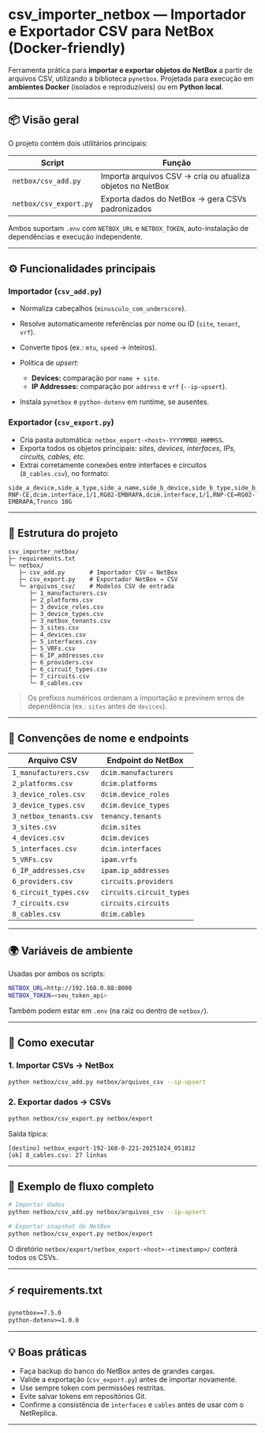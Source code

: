 
# csv_importer_netbox — Importador e Exportador CSV para NetBox (Docker-friendly)

Ferramenta prática para **importar e exportar objetos do NetBox** a partir de arquivos CSV, utilizando a biblioteca `pynetbox`.
Projetada para execução em **ambientes Docker** (isolados e reproduzíveis) ou em **Python local**.

---

## 📦 Visão geral

O projeto contém dois utilitários principais:

| Script                 | Função                                                    |
| ---------------------- | --------------------------------------------------------- |
| `netbox/csv_add.py`    | Importa arquivos CSV → cria ou atualiza objetos no NetBox |
| `netbox/csv_export.py` | Exporta dados do NetBox → gera CSVs padronizados          |

Ambos suportam `.env` com `NETBOX_URL` e `NETBOX_TOKEN`, auto-instalação de dependências e execução independente.

---

## ⚙️ Funcionalidades principais

### Importador (`csv_add.py`)

* Normaliza cabeçalhos (`minusculo_com_underscore`).
* Resolve automaticamente referências por nome ou ID (`site`, `tenant`, `vrf`).
* Converte tipos (ex.: `mtu`, `speed` → inteiros).
* Política de *upsert*:

  * **Devices:** comparação por `name + site`.
  * **IP Addresses:** comparação por `address` e `vrf` (`--ip-upsert`).
* Instala `pynetbox` e `python-dotenv` em runtime, se ausentes.

### Exportador (`csv_export.py`)

* Cria pasta automática: `netbox_export-<host>-YYYYMMDD_HHMMSS`.
* Exporta todos os objetos principais: *sites, devices, interfaces, IPs, circuits, cables, etc.*
* Extrai corretamente conexões entre interfaces e circuitos (`8_cables.csv`), no formato:

```csv
side_a_device,side_a_type,side_a_name,side_b_device,side_b_type,side_b_name,label,description
RNP-CE,dcim.interface,1/1,RG02-EMBRAPA,dcim.interface,1/1,RNP-CE↔RG02-EMBRAPA,Tronco 10G
```

---

## 🧱 Estrutura do projeto

```
csv_importer_netbox/
├─ requirements.txt
└─ netbox/
   ├─ csv_add.py       # Importador CSV → NetBox
   ├─ csv_export.py    # Exportador NetBox → CSV
   └─ arquivos_csv/    # Modelos CSV de entrada
      ├─ 1_manufacturers.csv
      ├─ 2_platforms.csv
      ├─ 3_device_roles.csv
      ├─ 3_device_types.csv
      ├─ 3_netbox_tenants.csv
      ├─ 3_sites.csv
      ├─ 4_devices.csv
      ├─ 5_interfaces.csv
      ├─ 5_VRFs.csv
      ├─ 6_IP_addresses.csv
      ├─ 6_providers.csv
      ├─ 6_circuit_types.csv
      ├─ 7_circuits.csv
      └─ 8_cables.csv
```

> Os prefixos numéricos ordenam a importação e previnem erros de dependência (ex.: `sites` antes de `devices`).

---

## 🔗 Convenções de nome e endpoints

| Arquivo CSV            | Endpoint do NetBox       |
| ---------------------- | ------------------------ |
| `1_manufacturers.csv`  | `dcim.manufacturers`     |
| `2_platforms.csv`      | `dcim.platforms`         |
| `3_device_roles.csv`   | `dcim.device_roles`      |
| `3_device_types.csv`   | `dcim.device_types`      |
| `3_netbox_tenants.csv` | `tenancy.tenants`        |
| `3_sites.csv`          | `dcim.sites`             |
| `4_devices.csv`        | `dcim.devices`           |
| `5_interfaces.csv`     | `dcim.interfaces`        |
| `5_VRFs.csv`           | `ipam.vrfs`              |
| `6_IP_addresses.csv`   | `ipam.ip_addresses`      |
| `6_providers.csv`      | `circuits.providers`     |
| `6_circuit_types.csv`  | `circuits.circuit_types` |
| `7_circuits.csv`       | `circuits.circuits`      |
| `8_cables.csv`         | `dcim.cables`            |

---

## 🌍 Variáveis de ambiente

Usadas por ambos os scripts:

```bash
NETBOX_URL=http://192.168.0.88:8000
NETBOX_TOKEN=<seu_token_api>
```

Também podem estar em `.env` (na raiz ou dentro de `netbox/`).

---

## 🚀 Como executar

### 1. Importar CSVs → NetBox

```bash
python netbox/csv_add.py netbox/arquivos_csv --ip-upsert
```

### 2. Exportar dados → CSVs

```bash
python netbox/csv_export.py netbox/export
```

Saída típica:

```
[destino] netbox_export-192-168-0-221-20251024_051812
[ok] 8_cables.csv: 27 linhas
```

---

## 🧩 Exemplo de fluxo completo

```bash
# Importar dados
python netbox/csv_add.py netbox/arquivos_csv --ip-upsert

# Exportar snapshot do NetBox
python netbox/csv_export.py netbox/export
```

O diretório `netbox/export/netbox_export-<host>-<timestamp>/` conterá todos os CSVs.

---

## ⚡ requirements.txt

```txt
pynetbox==7.5.0
python-dotenv>=1.0.0
```

---

## 💡 Boas práticas

* Faça backup do banco do NetBox antes de grandes cargas.
* Valide a exportação (`csv_export.py`) antes de importar novamente.
* Use sempre token com permissões restritas.
* Evite salvar tokens em repositórios Git.
* Confirme a consistência de `interfaces` e `cables` antes de usar com o NetReplica.

---
